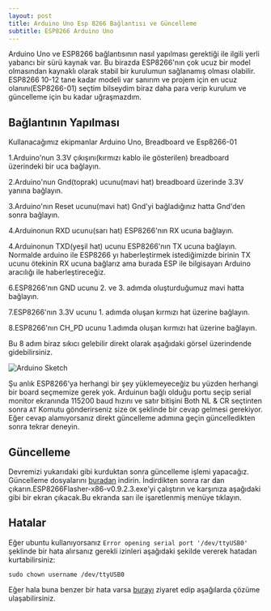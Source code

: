 ```yaml
---
layout: post
title: Arduino Uno Esp 8266 Bağlantısı ve Güncelleme 
subtitle: ESP8266 Arduino Uno
---
```

Arduino Uno ve ESP8266 bağlantısının nasıl yapılması gerektiği ile ilgili yerli yabancı bir sürü kaynak var. Bu birazda ESP8266'nın
çok ucuz bir model olmasından kaynaklı olarak stabil bir kurulumun sağlanamış olması olabilir. ESP8266 10-12 tane kadar modeli var sanırım
ve projem için en ucuz olanını(ESP8266-01) seçtim bilseydim biraz daha para verip kurulum ve güncelleme için bu kadar uğraşmazdım.
## Bağlantının Yapılması
Kullanacağımız ekipmanlar Arduino Uno, Breadboard ve Esp8266-01

1.Arduino'nun 3.3V çıkışını(kırmızı kablo ile gösterilen) breadboard üzerindeki bir uca bağlayın.  

2.Arduino'nun Gnd(toprak) ucunu(mavi hat) breadboard üzerinde 3.3V yanına bağlayın.  

3.Arduino'nın Reset ucunu(mavi hat) Gnd'yi bağladığınız hatta Gnd'den sonra bağlayın. 

4.Arduinonun RXD ucunu(sarı hat) ESP8266'nın RX ucuna bağlayın.  

4.Arduinonun TXD(yeşil hat) ucunu ESP8266'nın TX ucuna bağlayın. Normalde arduino ile ESP8266 yı haberleştirmek istediğimizde
birinin TX ucunu ötekinin RX ucuna bağlarız ama burada ESP ile bilgisayarı Arduino aracılığı ile haberleştireceğiz.  

6.ESP8266'nın GND ucunu 2. ve 3. adımda oluşturduğumuz mavi hatta bağlayın.  

7.ESP8266'nın 3.3V ucunu 1. adımda oluşan kırmızı hat üzerine bağlayın.  

8.ESP8266'nın CH_PD ucunu 1.adımda oluşan kırmızı hat üzerine bağlayın.  

Bu 8 adım biraz sıkıcı gelebilir direkt olarak aşağıdaki görsel üzerindende gidebilirsiniz.  

![Arduino Sketch](https://raw.githubusercontent.com/harrunisk/harrunisk.github.io/master/img/Arduino_Esp8266.png)


Şu anlık ESP8266'ya herhangi bir şey yüklemeyeceğiz bu yüzden herhangi bir board seçmemize gerek yok. Arduinun bağlı olduğu
portu seçip serial monitor ekranında 115200 baud hızını ve satır bitişini Both NL & CR seçtinten sonra `AT` Komutu gönderirseniz
size `OK` şeklinde bir cevap gelmesi gerekiyor.  Eğer cevap alamıyorsanız direkt güncelleme adımına geçin güncelledikten sonra tekrar deneyin.

## Güncelleme

Devremizi yukarıdaki gibi kurduktan sonra güncelleme işlemi yapacağız. Güncelleme dosyalarını [buradan](http://maker.robotistan.com/download/ESP8266-Uptade.zip) indirin. İndirdikten sonra rar dan çıkarın.ESP8266Flasher-x86-v0.9.2.3.exe'yi çalıştırın ve karşınıza aşağıdaki gibi bir ekran çıkacak.Bu ekranda sarı ile işaretlenmiş menüye tıklayın.

## Hatalar
Eğer ubuntu kullanıyorsanız `Error opening serial port '/dev/ttyUSB0'` şeklinde bir hata alırsanız gerekli izinleri aşağıdaki
şekilde vererek hatadan kurtabilirsiniz:
~~~
sudo chown username /dev/ttyUSB0
~~~


Eğer hala buna benzer bir hata varsa [burayı](https://www.arduino.cc/en/Guide/Linux) ziyaret edip aşağılarda çözüme ulaşabilirsiniz.

